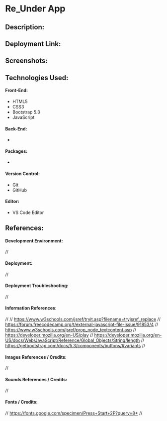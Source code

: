 # Re_Under App
## Description:
<!-- (STACK) | DESCRIPTION_OF_PROJECT. -->

## Deployment Link:
<!-- URL_GOES_HERE -->

## Screenshots:
<!-- ![Screenshot](LOCATION_OF_FILE) -->

## Technologies Used:
#### Front-End:
- HTML5
- CSS3
- Bootstrap 5.3
- JavaScript
#### Back-End:
- 
#### Packages:
- 
#### Version Control:
- Git
- GitHub
#### Editor:
- VS Code Editor

## References:
#### Development Environment:
//

#### Deployment:
// 

#### Deployment Troubleshooting:
// 

#### Information References:
// // https://www.w3schools.com/jsref/tryit.asp?filename=tryjsref_replace
// https://forum.freecodecamp.org/t/external-javascript-file-issue/91853/4
// https://www.w3schools.com/jsref/prop_node_textcontent.asp
// https://developer.mozilla.org/en-US/play
// https://developer.mozilla.org/en-US/docs/Web/JavaScript/Reference/Global_Objects/String/length
// https://getbootstrap.com/docs/5.3/components/buttons/#variants
// 

#### Images References / Credits:
//

#### Sounds References / Credits:
//

#### Fonts / Credits:
// https://fonts.google.com/specimen/Press+Start+2P?query=8+
// 